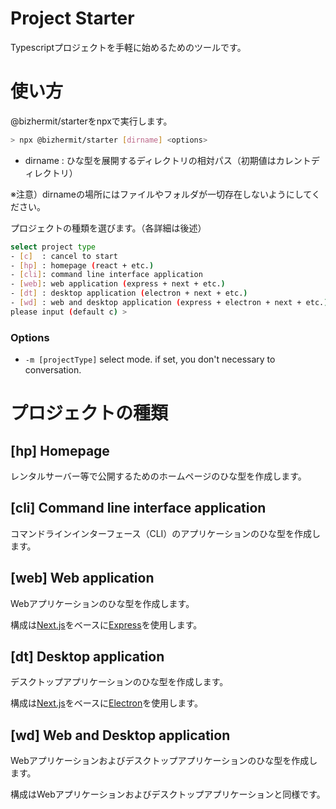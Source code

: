 # Project Starter

Typescriptプロジェクトを手軽に始めるためのツールです。

# 使い方

@bizhermit/starterをnpxで実行します。
```bash
> npx @bizhermit/starter [dirname] <options>
```
- dirname : ひな型を展開するディレクトリの相対パス（初期値はカレントディレクトリ）

※注意）dirnameの場所にはファイルやフォルダが一切存在しないようにしてください。

プロジェクトの種類を選びます。（各詳細は後述）
```bash
select project type
- [c]  : cancel to start
- [hp] : homepage (react + etc.)
- [cli]: command line interface application 
- [web]: web application (express + next + etc.)
- [dt] : desktop application (electron + next + etc.)
- [wd] : web and desktop application (express + electron + next + etc.)
please input (default c) >
```

### Options

* `-m [projectType]` select mode. if set, you don't necessary to conversation.

# プロジェクトの種類

## \[hp] Homepage

レンタルサーバー等で公開するためのホームページのひな型を作成します。

## \[cli] Command line interface application

コマンドラインインターフェース（CLI）のアプリケーションのひな型を作成します。

## \[web] Web application

Webアプリケーションのひな型を作成します。

構成は[Next.js](https://nextjs.org/)をベースに[Express](https://expressjs.com/)を使用します。

## \[dt] Desktop application

デスクトップアプリケーションのひな型を作成します。

構成は[Next.js](https://nextjs.org/)をベースに[Electron](https://www.electronjs.org/)を使用します。

## \[wd] Web and Desktop application

Webアプリケーションおよびデスクトップアプリケーションのひな型を作成します。

構成はWebアプリケーションおよびデスクトップアプリケーションと同様です。